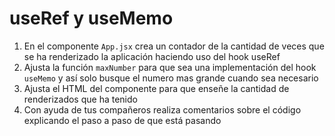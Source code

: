 # useRef y useMemo

1. En el componente `App.jsx` crea un contador de la cantidad de veces que se ha renderizado la aplicación haciendo uso del hook useRef
2. Ajusta la función `maxNumber` para que sea una implementación del hook `useMemo` y así solo busque el numero mas grande cuando sea necesario
3. Ajusta el HTML del componente para que enseñe la cantidad de renderizados que ha tenido
4. Con ayuda de tus compañeros realiza comentarios sobre el código explicando el paso a paso de que está pasando
